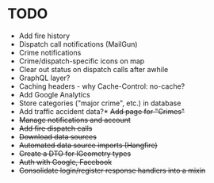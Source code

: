 # TODO

* Add fire history
* Dispatch call notifications (MailGun)
* Crime notifications
* Crime/dispatch-specific icons on map
* Clear out status on dispatch calls after awhile
* GraphQL layer?
* Caching headers - why Cache-Control: no-cache?
* Add Google Analytics
* Store categories ("major crime", etc.) in database
* Add traffic accident data?* ~~Add page for "Crimes"~~
* ~~Manage notifications and account~~
* ~~Add fire dispatch calls~~
* ~~Download data sources~~
* ~~Automated data source imports (Hangfire)~~
* ~~Create a DTO for IGeometry types~~
* ~~Auth with Google, Facebook~~
* ~~Consolidate login/register response handlers into a mixin~~

